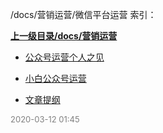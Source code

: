/docs/营销运营/微信平台运营 索引：


**[上一级目录/docs/营销运营](/docs/营销运营/index.md)**

- [公众号运营个人之见](/docs/营销运营/微信平台运营/公众号运营个人之见.md)

- [小白公众号运营](/docs/营销运营/微信平台运营/小白公众号运营.md)

- [文章提纲](/docs/营销运营/微信平台运营/文章提纲.md)


<font size=2 color='grey'> 2020-03-12 01:45 </font>